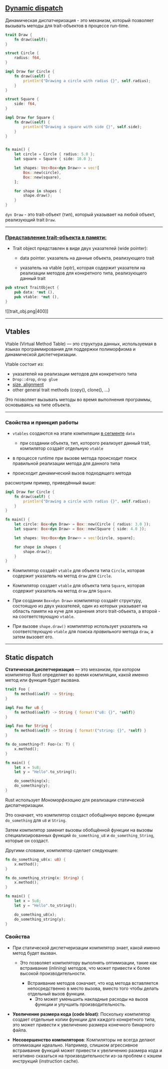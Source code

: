 ## [Dynamic dispatch](https://alschwalm.com/blog/static/2017/03/07/exploring-dynamic-dispatch-in-rust/)

Динамическая диспатчеризация - это механизм, который позволяет вызывать методы для trait-объектов в процессе run-time. 


``` Rust
trait Draw {
    fn draw(&self);
}

struct Circle {
    radius: f64,
}

impl Draw for Circle {
    fn draw(&self) {
        println!("Drawing a circle with radius {}", self.radius);
    }
}

struct Square {
    side: f64,
}

impl Draw for Square {
    fn draw(&self) {
        println!("Drawing a square with side {}", self.side);
    }
}


fn main() {
    let circle = Circle { radius: 5.0 };
    let square = Square { side: 10.0 };

    let shapes: Vec<Box<dyn Draw>> = vec![
        Box::new(circle),
        Box::new(square),
    ];

    for shape in shapes {
        shape.draw();
    }
}
```


`dyn Draw` - это trait-объект (тип), который указывает на любой объект, реализующий trait `Draw`.

---

### [Представление trait-объекта в памяти: ](https://alexeden.github.io/learning-rust/programming_rust/11_traits_and_generics.html#:~:text=In%20memory%2C%20a%20trait%20object,called%20a%20virtual%20table%20(vtable))


- Trait object представлен в виде двух указателей 
  (wide pointer):

	- data pointer. указатель на данные объекта, реализующего trait
		
	- указатель на vtable (vptr), которая содержит указатели на реализации методов для конкретного типа, реализующего данный trait
	
``` Rust
pub struct TraitObject {
	pub data: *mut (),
	pub vtable: *mut (),
}
```

![[trait_obj.png|400]]

---

## Vtables


Vtable (Virtual Method Table) — это структура данных, используемая в языках программирования для поддержки полиморфизма и динамической диспетчеризации. 


Vtable состоит из:
- указателей на реализации методов для конкретного типа
- `Drop::drop`, `drop glue`
- [size, alignment](https://stackoverflow.com/questions/52011247/why-do-trait-object-vtables-contain-size-and-alignment)
- other general trait methods (copy(), clone(), ...)

Это позволяет вызывать методы во время выполнения программы, основываясь на типе объекта.

---
### Свойства и принцип работы

- `vtables` создаются на этапе компиляции [в сегменте](https://alschwalm.com/blog/static/2017/01/24/reversing-c-virtual-functions-part-2-2/) `data`
	- при создании объекта, тип, которого реализует данный trait, компилятор создаёт отдельную `vtable`

- в процессе runtime при вызове метода происходит поиск правильной реализации метода для данного типа

- происходит динамический вызов подходящего метода


рассмотрим пример, приведённый выше:

``` Rust
impl Draw for Circle {
    fn draw(&self) {
        println!("Drawing a circle with radius {}", self.radius);
    }
}

fn main() {
    let circle: Box<dyn Draw> = Box::new(Circle { radius: 3.0 });
    let square: Box<dyn Draw> = Box::new(Square { side: 4.0 });

    let shapes: Vec<Box<dyn Draw>> = vec![circle, square];

    for shape in shapes {
        shape.draw();
    }
}
```


- Компилятор создаёт `vtable` для объекта типа `Circle`, которая содержит указатель на метод `draw` для `Circle`.

- Компилятор создает `vtable` для объекта типа `Square`, которая содержит указатель на метод `draw` для `Square`.

- При создании `Box<dyn Draw>` компилятор создаёт структуру, состоящую из двух указателей, один из которых указывает на область памяти на куче для хранения этого trait-объекта, а второй - на соответствующую `vtable`.

- При вызове `shape.draw()` компилятор использует указатель на соответствующую `vtable` для поиска *правильного* метода `draw`, а затем вызовет его. 


---

## Static dispatch

**Статическая диспетчеризация** — это механизм, при котором компилятор Rust определяет во время компиляции, какой именно метод или функция будет вызвана. 

``` Rust
trait Foo {
    fn method(&self) -> String;
}

impl Foo for u8 {
    fn method(&self) -> String { format!("u8: {}", *self)}
}

impl Foo for String {
    fn method(&self) -> String { format!("string: {}", *self) }
}

fn do_something<T: Foo>(x: T) {
    x.method();
}

fn main() {
    let x = 5u8;
    let y = "Hello".to_string();

    do_something(x);
    do_something(y);
}
```

Rust использует *Мономорфизацию* для реализации статической диспатчеризации.

Это означает, что компилятор создаст обобщённую версию функции `do_something` для `u8` и `String`.

Затем компилятор заменит вызовы обобщённой функции на вызовы специализированных функций `do_something_u8` и `do_something_String`, которые он создаст.

Другими словами, компилятор сделает следующее:

``` Rust
fn do_something_u8(x: u8) {
    x.method();
}

fn do_something_string(x: String) {
    x.method();
}

fn main() {
    let x = 5u8;
    let y = "Hello".to_string();

    do_something_u8(x);
    do_something_string(y);
}
```


### Свойства

- При статической диспетчеризации компилятор знает, какой именно метод будет вызван.
	- Это позволяет компилятору выполнять оптимизации, такие как встраивание (inlining) методов, что может привести к более высокой производительности.
    
		- Встраивание методов означает, что код метода вставляется непосредственно в место вызова, вместо того чтобы делать отдельный вызов функции.
			- Это может уменьшить накладные расходы на вызов функции и улучшить производительность.
    

- **Увеличение размера кода (code bloat)**: Поскольку компилятор создает отдельные копии функции для каждого конкретного типа, это может привести к увеличению размера конечного бинарного файла.
    
- **Несовершенство компиляторов**: Компиляторы не всегда делают оптимизации идеально. Например, слишком агрессивное встраивание функций может привести к увеличению размера кода и негативно сказаться на производительности из-за проблем с кэшем инструкций (instruction cache).
